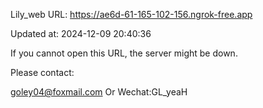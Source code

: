 Lily_web URL: https://ae6d-61-165-102-156.ngrok-free.app

Updated at: 2024-12-09 20:40:36

If you cannot open this URL, the server might be down.

Please contact: 

goley04@foxmail.com Or Wechat:GL_yeaH